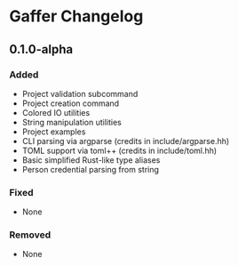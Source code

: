 # Gaffer Changelog

## 0.1.0-alpha
### Added
+ Project validation subcommand
+ Project creation command
+ Colored IO utilities
+ String manipulation utilities
+ Project examples
+ CLI parsing via argparse (credits in include/argparse.hh)
+ TOML support via toml++ (credits in include/toml.hh)
+ Basic simplified Rust-like type aliases
+ Person credential parsing from string

### Fixed
+ None

### Removed
+ None